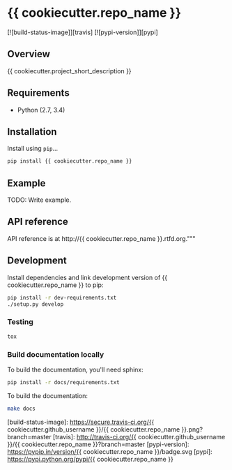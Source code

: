 # {{ cookiecutter.repo_name }}

[![build-status-image]][travis]
[![pypi-version]][pypi]

## Overview

{{ cookiecutter.project_short_description }}

## Requirements

* Python (2.7, 3.4)

## Installation

Install using `pip`...

```bash
pip install {{ cookiecutter.repo_name }}
```

## Example

TODO: Write example.

## API reference

API reference is at http://{{ cookiecutter.repo_name }}.rtfd.org."""

## Development
Install dependencies and link development version of {{ cookiecutter.repo_name }} to pip:
```bash
pip install -r dev-requirements.txt
./setup.py develop
```

### Testing
```bash
tox
```

### Build documentation locally
To build the documentation, you'll need sphinx:
```bash
pip install -r docs/requirements.txt
```

To build the documentation:
```bash
make docs
```



[build-status-image]: https://secure.travis-ci.org/{{ cookiecutter.github_username }}/{{ cookiecutter.repo_name }}.png?branch=master
[travis]: http://travis-ci.org/{{ cookiecutter.github_username }}/{{ cookiecutter.repo_name }}?branch=master
[pypi-version]: https://pypip.in/version/{{ cookiecutter.repo_name }}/badge.svg
[pypi]: https://pypi.python.org/pypi/{{ cookiecutter.repo_name }}
